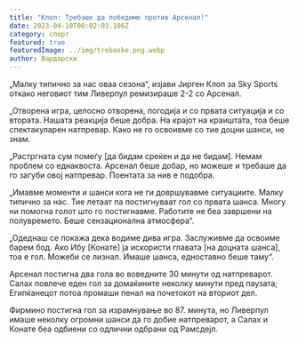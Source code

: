 ```yaml
---
title: "Клоп: Требаше да победиме против Арсенал!"
date: 2023-04-10T00:02:03.106Z
category: спорт
featured: true
featuredImage: ../img/trebaske.png.webp
author: Вардарски
---
```


„Малку типично за нас оваа сезона“, изјави Јирген Клоп за Sky Sports откако неговиот тим Ливерпул ремизираше 2-2 со Арсенал.

„Отворена игра, целосно отворена, погодија и со првата ситуација и со втората. Нашата реакција беше добра. На крајот на краиштата, тоа беше спектакуларен натпревар. Како не го освоивме со тие доцни шанси, не знам.

„Растргната сум помеѓу \[да бидам среќен и да не бидам]. Немам проблем со еднаквоста. Арсенал беше добар, но можеше и требаше да го загуби овој натпревар. Поентата за нив е подобра.

„Имавме моменти и шанси кога не ги довршувавме ситуациите. Малку типично за нас. Тие летаат па постигнуваат гол со првата шанса. Многу ни помогна голот што го постигнавме. Работите не беа завршени на полувремето. Беше сензационална атмосфера“.

„Одеднаш се покажа дека водиме дива игра. Заслуживме да освоиме барем бод. Ако Ибу \[Конате] ја искористи главата \[на доцната шанса], тоа е гол. Можеби се лизнал. Имаше шанса, едноставно беше таму“.

Арсенал постигна два гола во воведните 30 минути од натпреварот. Салах повлече еден гол за домаќините неколку минути пред паузата; Египќанецот потоа промаши пенал на почетокот на вториот дел.

Фирмино постигна гол за израмнување во 87. минута, но Ливерпул имаше неколку огромни шанси да го добие натпреварот, а Салах и Конате беа одбиени со одлични одбрани од Рамсдејл.
